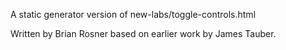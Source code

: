 A static generator version of new-labs/toggle-controls.html

Written by Brian Rosner based on earlier work by James Tauber.
